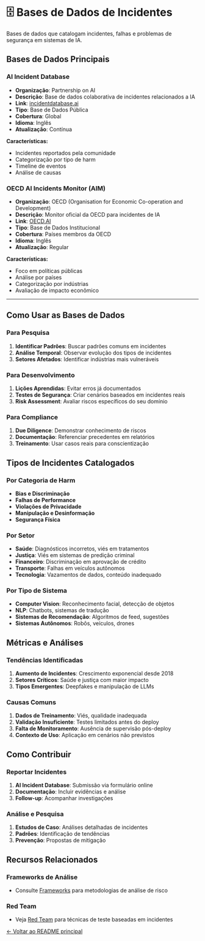 # 🗄️ Bases de Dados de Incidentes

Bases de dados que catalogam incidentes, falhas e problemas de segurança em sistemas de IA.

## Bases de Dados Principais

### **AI Incident Database**
- **Organização**: Partnership on AI
- **Descrição**: Base de dados colaborativa de incidentes relacionados a IA
- **Link**: [incidentdatabase.ai](https://incidentdatabase.ai/apps/discover/?is_incident_report=true)
- **Tipo**: Base de Dados Pública
- **Cobertura**: Global
- **Idioma**: Inglês
- **Atualização**: Contínua

**Características:**
- Incidentes reportados pela comunidade
- Categorização por tipo de harm
- Timeline de eventos
- Análise de causas

### **OECD AI Incidents Monitor (AIM)**
- **Organização**: OECD (Organisation for Economic Co-operation and Development)
- **Descrição**: Monitor oficial da OECD para incidentes de IA
- **Link**: [OECD.AI](https://oecd.ai/en/incidents?search_terms=%5B%5D&and_condition=false&from_date=2014-01-01&to_date=2024-11-02&properties_config=%7B%22principles%22:%5B%5D,%22industries%22:%5B%5D,%22harm_types%22:%5B%5D,%22harm_levels%22:%5B%5D,%22harmed_entities%22:%5B%5D%7D&only_threats=false&order_by=date&num_results=20)
- **Tipo**: Base de Dados Institucional
- **Cobertura**: Países membros da OECD
- **Idioma**: Inglês
- **Atualização**: Regular

**Características:**
- Foco em políticas públicas
- Análise por países
- Categorização por indústrias
- Avaliação de impacto econômico

---

## Como Usar as Bases de Dados

### Para Pesquisa
1. **Identificar Padrões**: Buscar padrões comuns em incidentes
2. **Análise Temporal**: Observar evolução dos tipos de incidentes
3. **Setores Afetados**: Identificar indústrias mais vulneráveis

### Para Desenvolvimento
1. **Lições Aprendidas**: Evitar erros já documentados
2. **Testes de Segurança**: Criar cenários baseados em incidentes reais
3. **Risk Assessment**: Avaliar riscos específicos do seu domínio

### Para Compliance
1. **Due Diligence**: Demonstrar conhecimento de riscos
2. **Documentação**: Referenciar precedentes em relatórios
3. **Treinamento**: Usar casos reais para conscientização

## Tipos de Incidentes Catalogados

### Por Categoria de Harm
- **Bias e Discriminação**
- **Falhas de Performance**
- **Violações de Privacidade**
- **Manipulação e Desinformação**
- **Segurança Física**

### Por Setor
- **Saúde**: Diagnósticos incorretos, viés em tratamentos
- **Justiça**: Viés em sistemas de predição criminal
- **Financeiro**: Discriminação em aprovação de crédito
- **Transporte**: Falhas em veículos autônomos
- **Tecnologia**: Vazamentos de dados, conteúdo inadequado

### Por Tipo de Sistema
- **Computer Vision**: Reconhecimento facial, detecção de objetos
- **NLP**: Chatbots, sistemas de tradução
- **Sistemas de Recomendação**: Algoritmos de feed, sugestões
- **Sistemas Autônomos**: Robôs, veículos, drones

## Métricas e Análises

### Tendências Identificadas
1. **Aumento de Incidentes**: Crescimento exponencial desde 2018
2. **Setores Críticos**: Saúde e justiça com maior impacto
3. **Tipos Emergentes**: Deepfakes e manipulação de LLMs

### Causas Comuns
1. **Dados de Treinamento**: Viés, qualidade inadequada
2. **Validação Insuficiente**: Testes limitados antes do deploy
3. **Falta de Monitoramento**: Ausência de supervisão pós-deploy
4. **Contexto de Uso**: Aplicação em cenários não previstos

## Como Contribuir

### Reportar Incidentes
1. **AI Incident Database**: Submissão via formulário online
2. **Documentação**: Incluir evidências e análise
3. **Follow-up**: Acompanhar investigações

### Análise e Pesquisa
1. **Estudos de Caso**: Análises detalhadas de incidentes
2. **Padrões**: Identificação de tendências
3. **Prevenção**: Propostas de mitigação

## Recursos Relacionados

### Frameworks de Análise
- Consulte [Frameworks](../frameworks/README.md) para metodologias de análise de risco

### Red Team
- Veja [Red Team](../red-team/README.md) para técnicas de teste baseadas em incidentes

[← Voltar ao README principal](../../README.md)
